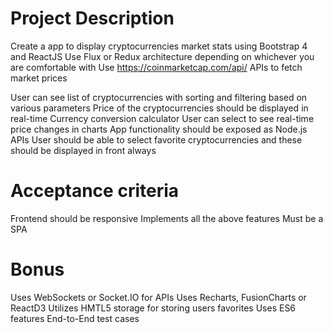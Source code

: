 # Project Description
Create a app to display cryptocurrencies market stats using Bootstrap 4 and ReactJS
Use Flux or Redux architecture depending on whichever you are comfortable with
Use https://coinmarketcap.com/api/ APIs to fetch market prices

User can see list of cryptocurrencies with sorting and filtering based on various parameters
Price of the cryptocurrencies should be displayed in real-time
Currency conversion calculator
User can select to see real-time price changes in charts
App functionality should be exposed as Node.js APIs 
User should be able to select favorite cryptocurrencies and these should be displayed in front always

# Acceptance criteria
Frontend should be responsive
Implements all the above features
Must be a SPA

# Bonus
Uses WebSockets or Socket.IO for APIs
Uses Recharts, FusionCharts or ReactD3
Utilizes HMTL5 storage for storing users favorites
Uses ES6 features
End-to-End test cases
